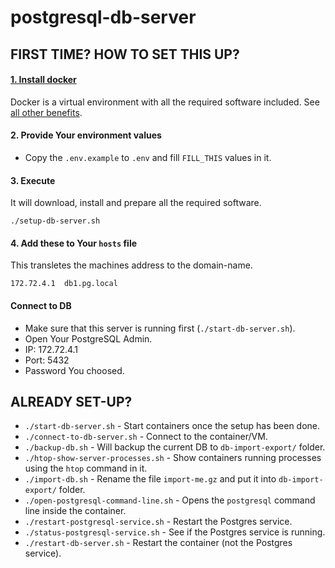 # postgresql-db-server

## FIRST TIME? HOW TO SET THIS UP?

#### [1. Install docker](https://github.com/Janis-Rullis-IT/dev/tree/master/Tools/Docker#install)

Docker is a virtual environment with all the required software included. See [all other benefits](https://github.com/Janis-Rullis-IT/flexi-tic-tac-toe/blob/523698d731e5de6aae2a168565d99a621c3e382d/Why-use-docker.md).

#### 2. Provide Your environment values

- Copy the `.env.example` to `.env` and fill `FILL_THIS` values in it.

#### 3. Execute

It will download, install and prepare all the required software.

```shell
./setup-db-server.sh
```

#### 4. Add these to Your `hosts` file

This transletes the machines address to the domain-name.

```
172.72.4.1  db1.pg.local
```

#### Connect to DB

* Make sure that this server is running first (`./start-db-server.sh`).
* Open Your PostgreSQL Admin.
* IP: 172.72.4.1
* Port: 5432
* Password You choosed.

## ALREADY SET-UP?

* `./start-db-server.sh` - Start containers once the setup has been done.
* `./connect-to-db-server.sh` - Connect to the container/VM.
* `./backup-db.sh` - Will backup the current DB to `db-import-export/` folder.
* `./htop-show-server-processes.sh` - Show containers running processes using the `htop` command in it.
* `./import-db.sh` - Rename the file `import-me.gz` and put it into  `db-import-export/` folder.
* `./open-postgresql-command-line.sh` - Opens the `postgresql` command line inside the container.
* `./restart-postgresql-service.sh` - Restart the Postgres service.
* `./status-postgresql-service.sh` - See if the Postgres service is running.
* `./restart-db-server.sh` - Restart the container (not the Postgres service).